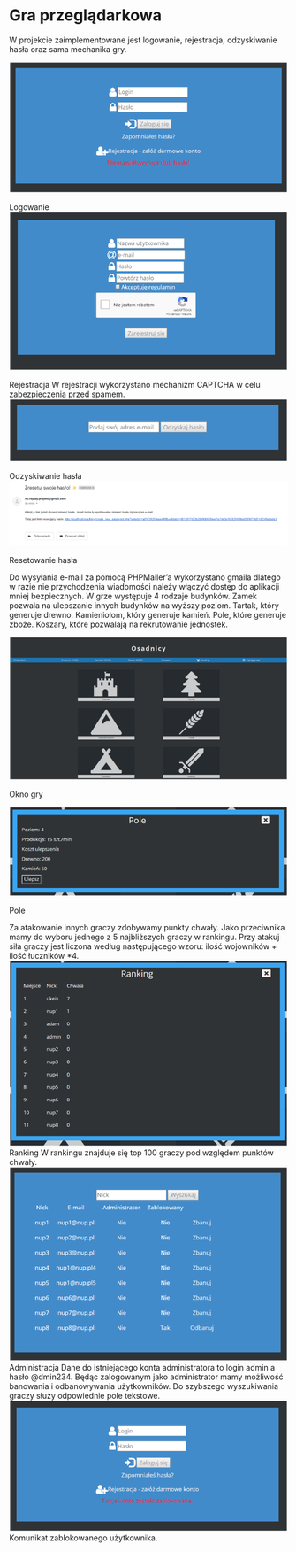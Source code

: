 # Gra przeglądarkowa 
 
W projekcie zaimplementowane jest logowanie, rejestracja, odzyskiwanie hasła oraz sama mechanika gry. 

 ![Logowanie](/img/logowanie.png)
 
Logowanie
  ![Rejestracja](/img/rejestracja.png)
  
Rejestracja
W rejestracji wykorzystano mechanizm CAPTCHA w celu zabezpieczenia przed spamem.
![Odzyskiwanie hasła](/img/haslo1.png)
 
Odzyskiwanie hasła
![Resetowanie hasła](/img/haslo2.png)
 
Resetowanie hasła
 
 
 Do wysyłania e-mail za pomocą PHPMailer’a wykorzystano gmaila dlatego w razie nie przychodzenia wiadomości należy włączyć dostęp do aplikacji mniej bezpiecznych. W grze występuje 4 rodzaje budynków. Zamek pozwala na ulepszanie innych budynków na wyższy poziom. Tartak, który generuje drewno. Kamieniołom, który generuje kamień. Pole, które generuje zboże. Koszary, które pozwalają na rekrutowanie jednostek. 
 
 ![Okno gry](/img/gra.png)
 
Okno gry
 
![Pole](/img/pole.png)
 
Pole
 
Za atakowanie innych graczy zdobywamy punkty chwały. Jako przeciwnika mamy do wyboru jednego z 5 najbliższych graczy w rankingu. Przy atakuj siła graczy jest liczona według następującego wzoru: ilość wojowników + ilość łuczników *4.
 ![Ranking](/img/ranking.png)
Ranking
W rankingu znajduje się top 100 graczy pod względem punktów chwały.
 ![Administracja](/img/panel.png)
Administracja
Dane do istniejącego konta administratora to login admin a hasło @dmin234. Będąc zalogowanym jako administrator mamy możliwość banowania i odbanowywania użytkowników. Do szybszego wyszukiwania graczy służy odpowiednie pole tekstowe.
 ![Ban](/img/ban.png)
Komunikat zablokowanego użytkownika.

